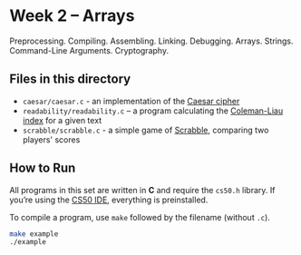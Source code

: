 # Week 2 – Arrays

Preprocessing. Compiling. Assembling. Linking. Debugging. Arrays. Strings. Command-Line Arguments. Cryptography.

## Files in this directory

- `caesar/caesar.c` - an implementation of the [Caesar cipher](https://en.wikipedia.org/wiki/Caesar_cipher)
- `readability/readability.c` – a program calculating the [Coleman-Liau index](https://en.wikipedia.org/wiki/Coleman%E2%80%93Liau_index) for a given text
- `scrabble/scrabble.c` - a simple game of [Scrabble](https://en.wikipedia.org/wiki/Scrabble), comparing two players' scores

## How to Run

All programs in this set are written in **C** and require the `cs50.h` library. If you’re using the [CS50 IDE](https://cs50.dev/), everything is preinstalled.

To compile a program, use `make` followed by the filename (without `.c`).  

```bash
make example
./example
